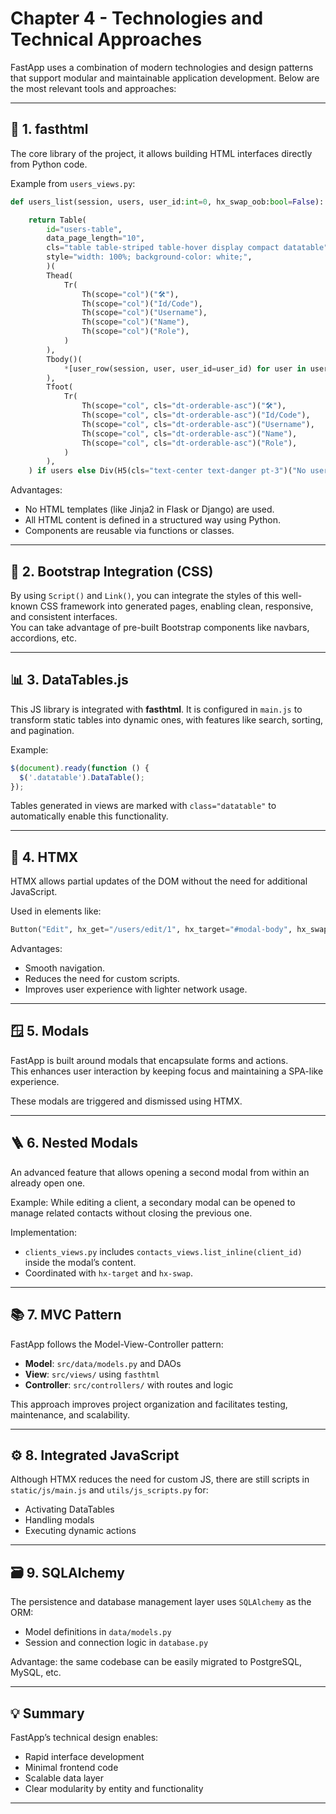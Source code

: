 # Chapter 4 - Technologies and Technical Approaches

FastApp uses a combination of modern technologies and design patterns that support modular and maintainable application development. Below are the most relevant tools and approaches:

---

## 🧱 1. fasthtml  
The core library of the project, it allows building HTML interfaces directly from Python code.

Example from `users_views.py`:
```python
def users_list(session, users, user_id:int=0, hx_swap_oob:bool=False):

    return Table(
        id="users-table",
        data_page_length="10",
        cls="table table-striped table-hover display compact datatable",
        style="width: 100%; background-color: white;",
        )(
        Thead(
            Tr(
                Th(scope="col")("🛠️"),
                Th(scope="col")("Id/Code"),
                Th(scope="col")("Username"),
                Th(scope="col")("Name"),
                Th(scope="col")("Role"),
            )
        ),
        Tbody()(
            *[user_row(session, user, user_id=user_id) for user in users]
        ),
        Tfoot(
            Tr(
                Th(scope="col", cls="dt-orderable-asc")("🛠️"),
                Th(scope="col", cls="dt-orderable-asc")("Id/Code"),
                Th(scope="col", cls="dt-orderable-asc")("Username"),
                Th(scope="col", cls="dt-orderable-asc")("Name"),
                Th(scope="col", cls="dt-orderable-asc")("Role"),
            )
        ),
    ) if users else Div(H5(cls="text-center text-danger pt-3")("No users found"))
```

Advantages:
- No HTML templates (like Jinja2 in Flask or Django) are used.
- All HTML content is defined in a structured way using Python.
- Components are reusable via functions or classes.

---

## 🎨 2. Bootstrap Integration (CSS)  
By using `Script()` and `Link()`, you can integrate the styles of this well-known CSS framework into generated pages, enabling clean, responsive, and consistent interfaces.  
You can take advantage of pre-built Bootstrap components like navbars, accordions, etc.

---

## 📊 3. DataTables.js  
This JS library is integrated with **fasthtml**. It is configured in `main.js` to transform static tables into dynamic ones, with features like search, sorting, and pagination.

Example:
```javascript
$(document).ready(function () {
  $('.datatable').DataTable();
});
```

Tables generated in views are marked with `class="datatable"` to automatically enable this functionality.

---

## 🔁 4. HTMX  
HTMX allows partial updates of the DOM without the need for additional JavaScript.

Used in elements like:
```python
Button("Edit", hx_get="/users/edit/1", hx_target="#modal-body", hx_swap="innerHTML")
```

Advantages:
- Smooth navigation.
- Reduces the need for custom scripts.
- Improves user experience with lighter network usage.

---

## 🪟 5. Modals  
FastApp is built around modals that encapsulate forms and actions.  
This enhances user interaction by keeping focus and maintaining a SPA-like experience.

These modals are triggered and dismissed using HTMX.

---

## 🪜 6. Nested Modals  
An advanced feature that allows opening a second modal from within an already open one.

Example: While editing a client, a secondary modal can be opened to manage related contacts without closing the previous one.

Implementation:
- `clients_views.py` includes `contacts_views.list_inline(client_id)` inside the modal’s content.
- Coordinated with `hx-target` and `hx-swap`.

---

## 📚 7. MVC Pattern  
FastApp follows the Model-View-Controller pattern:
- **Model**: `src/data/models.py` and DAOs  
- **View**: `src/views/` using `fasthtml`  
- **Controller**: `src/controllers/` with routes and logic

This approach improves project organization and facilitates testing, maintenance, and scalability.

---

## ⚙️ 8. Integrated JavaScript  
Although HTMX reduces the need for custom JS, there are still scripts in `static/js/main.js` and `utils/js_scripts.py` for:
- Activating DataTables
- Handling modals
- Executing dynamic actions

---

## 🗃️ 9. SQLAlchemy  
The persistence and database management layer uses `SQLAlchemy` as the ORM:
- Model definitions in `data/models.py`
- Session and connection logic in `database.py`

Advantage: the same codebase can be easily migrated to PostgreSQL, MySQL, etc.

---

## 💡 Summary  
FastApp’s technical design enables:
- Rapid interface development  
- Minimal frontend code  
- Scalable data layer  
- Clear modularity by entity and functionality

---